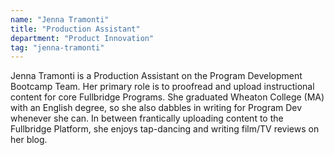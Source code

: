 ```yaml
---
name: "Jenna Tramonti"
title: "Production Assistant"
department: "Product Innovation"
tag: "jenna-tramonti"
---
```

<p>
  Jenna Tramonti is a Production Assistant on the Program Development Bootcamp Team. Her primary role is to proofread and upload instructional content for core Fullbridge Programs. She graduated Wheaton College (MA) with an English degree, so she also dabbles in writing for Program Dev whenever she can. In between frantically uploading content to the Fullbridge Platform, she enjoys tap-dancing and writing film/TV reviews on her blog.
</p>
